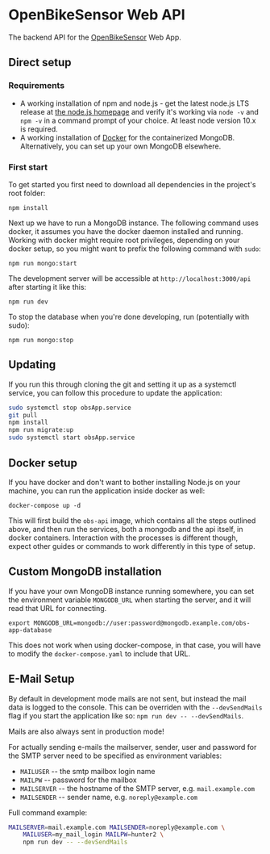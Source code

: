 # OpenBikeSensor Web API

The backend API for the [OpenBikeSensor](https://openbikesensor.org/) Web App.

## Direct setup

### Requirements

* A working installation of npm and node.js - get the latest node.js LTS
  release at [the node.js homepage](https://nodejs.org/en/) and verify it's
  working via `node -v` and `npm -v` in a command prompt of your choice. At
  least node version 10.x is required.
* A working installation of [Docker](https://www.docker.com) for the
  containerized MongoDB. Alternatively, you can set up your own MongoDB
  elsewhere.

### First start

To get started you first need to download all dependencies in the project's
root folder:

    npm install

Next up we have to run a MongoDB instance. The following command uses docker,
it assumes you have the docker daemon installed and running.  Working with
docker might require root privileges, depending on your docker setup, so you
might want to prefix the following command with `sudo`:

    npm run mongo:start

The development server will be accessible at `http://localhost:3000/api` after
starting it like this:

    npm run dev

To stop the database when you're done developing, run (potentially with sudo):

    npm run mongo:stop

## Updating

If you run this through cloning the git and setting it up as a systemctl
service, you can follow this procedure to update the application:

```bash
sudo systemctl stop obsApp.service
git pull
npm install
npm run migrate:up
sudo systemctl start obsApp.service
```

## Docker setup 

If you have docker and don't want to bother installing Node.js on your machine,
you can run the application inside docker as well:

    docker-compose up -d
    
This will first build the `obs-api` image, which contains all the steps
outlined above, and then run the services, both a mongodb and the api itself,
in docker containers. Interaction with the processes is different though,
expect other guides or commands to work differently in this type of setup.


## Custom MongoDB installation
    
If you have your own MongoDB instance running somewhere, you can set the
environment variable `MONGODB_URL` when starting the server, and it will read
that URL for connecting.
  
    export MONGODB_URL=mongodb://user:password@mongodb.example.com/obs-app-database
    
This does not work when using docker-compose, in that case, you will have to
modify the `docker-compose.yaml` to include that URL.


## E-Mail Setup

By default in development mode mails are not sent, but instead the mail data is
logged to the console. This can be overriden with the `--devSendMails` flag if
you start the application like so: `npm run dev -- --devSendMails`.

Mails are also always sent in production mode!

For actually sending e-mails the mailserver, sender, user and password for the
SMTP server need to be specified as environment variables: 

* `MAILUSER` -- the smtp mailbox login name
* `MAILPW` -- password for the mailbox
* `MAILSERVER` -- the hostname of the SMTP server, e.g. `mail.example.com`
* `MAILSENDER` -- sender name, e.g. `noreply@example.com`

Full command example:

```bash
MAILSERVER=mail.example.com MAILSENDER=noreply@example.com \
    MAILUSER=my_mail_login MAILPW=hunter2 \
    npm run dev -- --devSendMails
```
